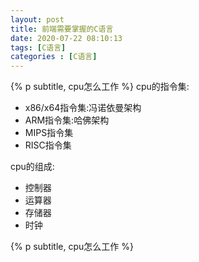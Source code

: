 ```yaml
---
layout: post
title: 前端需要掌握的C语言
date: 2020-07-22 08:10:13
tags: [C语言]
categories : [C语言]
---
```


{% p subtitle, cpu怎么工作 %}
cpu的指令集:

- x86/x64指令集:冯诺依曼架构
- ARM指令集:哈佛架构
- MIPS指令集
- RISC指令集

cpu的组成:

- 控制器
- 运算器
- 存储器  
- 时钟

{% p subtitle, cpu怎么工作 %}
